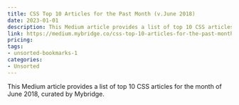 ```yaml
---
title: CSS Top 10 Articles for the Past Month (v.June 2018)
date: 2023-01-01
description: This Medium article provides a list of top 10 CSS articles for the month of June 2018, curated by Mybridge.
link: https://medium.mybridge.co/css-top-10-articles-for-the-past-month-v-june-2018-ebc34387e727
pricing: 
tags: 
- unsorted-bookmarks-1 
categories: 
- Unsorted 
---
```


This Medium article provides a list of top 10 CSS articles for the month of June 2018, curated by Mybridge.